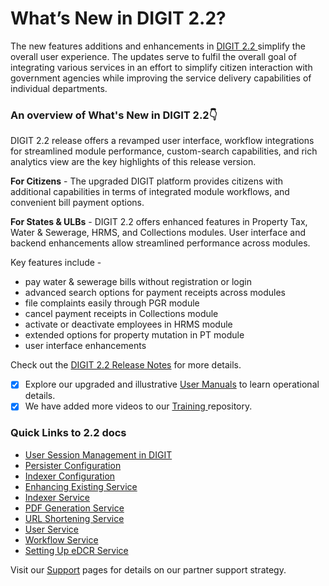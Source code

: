 # What’s New in DIGIT 2.2?

The new features additions and enhancements in [DIGIT 2.2 ](modules-features/release-notes/)simplify the overall user experience. The updates serve to fulfil the overall goal of integrating various services in an effort to simplify citizen interaction with government agencies while improving the service delivery capabilities of individual departments. 

### An overview of What's New in DIGIT 2.2👇 

DIGIT 2.2 release offers a revamped user interface, workflow integrations for streamlined module performance, custom-search capabilities, and rich analytics view are the key highlights of this release version. 

**For Citizens** - The upgraded DIGIT platform provides citizens with additional capabilities in terms of integrated module workflows, and convenient bill payment options. 

**For States & ULBs** - DIGIT 2.2 offers enhanced features in Property Tax, Water & Sewerage, HRMS, and Collections modules. User interface and backend enhancements allow streamlined performance across modules.  

Key features include -

* pay water & sewerage bills without registration or login
* advanced search options for payment receipts across modules
* file complaints easily through PGR module
* cancel payment receipts in Collections module
* activate or deactivate employees in HRMS module
* extended options for property mutation in PT module
* user interface enhancements

Check out the [DIGIT 2.2 Release Notes](modules-features/release-notes/) for more details.

* [x] Explore our upgraded and illustrative [User Manuals](modules-features/user-guides/) to learn operational details.
* [x] We have added more videos to our [Training ](training-and-demo/)repository.

### Quick Links to 2.2 docs

* [User Session Management in DIGIT](modules-features/technical-documentation/core-service/user-session-management-in-digit.md)
* [Persister Configuration](install-digit/persister-configuration.md)
* [Indexer Configuration](install-digit/indexer-configuration.md)
* [Enhancing Existing Service](customizing-digit/digit-customization/enhancing-existing-service.md)
* [Indexer Service](modules-features/technical-documentation/core-service/indexer-service.md)
* [PDF Generation Service](modules-features/technical-documentation/core-service/pdf-generation-service.md)
* [URL Shortening Service](modules-features/technical-documentation/core-service/url-shortening-service.md)
* [User Service](modules-features/technical-documentation/core-service/user-service.md)
* [Workflow Service](modules-features/technical-documentation/core-service/workflow-service.md)
* [Setting Up eDCR Service](install-digit/setting-up-edcr-service.md)

Visit our [Support](digit-support/) pages for details on our partner support strategy.







  



